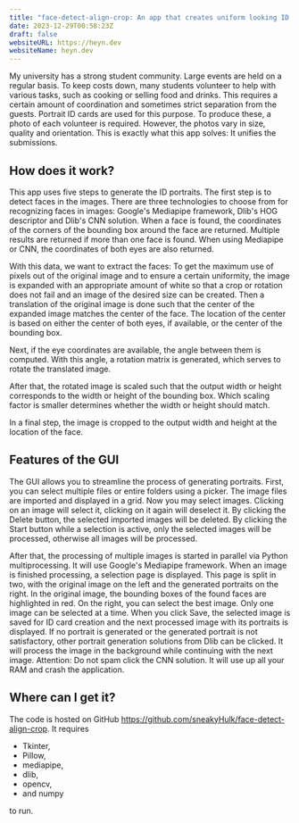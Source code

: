 ```yaml
---
title: "face-detect-align-crop: An app that creates uniform looking ID portraits from very heterogeneous pictures"
date: 2023-12-29T00:58:23Z
draft: false
websiteURL: https://heyn.dev
websiteName: heyn.dev
---
```


My university has a strong student community.
Large events are held on a regular basis.
To keep costs down, many students volunteer to help with various tasks, such as cooking or selling food and drinks.
This requires a certain amount of coordination and sometimes strict separation from the guests.
Portrait ID cards are used for this purpose.
To produce these, a photo of each volunteer is required.
However, the photos vary in size, quality and orientation.
This is exactly what this app solves: It unifies the submissions.

## How does it work?

This app uses five steps to generate the ID portraits.
The first step is to detect faces in the images.
There are three technologies to choose from for recognizing faces in images: Google's Mediapipe framework, Dlib's HOG descriptor and Dlib's CNN solution.
When a face is found, the coordinates of the corners of the bounding box around the face are returned.
Multiple results are returned if more than one face is found.
When using Mediapipe or CNN, the coordinates of both eyes are also returned.

With this data, we want to extract the faces:
To get the maximum use of pixels out of the original image and to ensure a certain uniformity, the image is expanded with an appropriate amount of white so that a crop or rotation does not fail and an image of the desired size can be created.
Then a translation of the original image is done such that the center of the expanded image matches the center of the face.
The location of the center is based on either the center of both eyes, if available, or the center of the bounding box.

Next, if the eye coordinates are available, the angle between them is computed.
With this angle, a rotation matrix is generated, which serves to rotate the translated image.

After that, the rotated image is scaled such that the output width or height corresponds to the width or height of the bounding box.
Which scaling factor is smaller determines whether the width or height should match.

In a final step, the image is cropped to the output width and height at the location of the face.

## Features of the GUI

The GUI allows you to streamline the process of generating portraits.
First, you can select multiple files or entire folders using a picker.
The image files are imported and displayed in a grid.
Now you may select images.
Clicking on an image will select it, clicking on it again will deselect it.
By clicking the Delete button, the selected imported images will be deleted.
By clicking the Start button while a selection is active, only the selected images will be processed, otherwise all images will be processed.

After that, the processing of multiple images is started in parallel via Python multiprocessing.
It will use Google's Mediapipe framework.
When an image is finished processing, a selection page is displayed.
This page is split in two, with the original image on the left and the generated portraits on the right.
In the original image, the bounding boxes of the found faces are highlighted in red.
On the right, you can select the best image.
Only one image can be selected at a time.
When you click Save, the selected image is saved for ID card creation and the next processed image with its portraits is displayed.
If no portrait is generated or the generated portrait is not satisfactory, other portrait generation solutions from Dlib can be clicked.
It will process the image in the background while continuing with the next image.
Attention: Do not spam click the CNN solution.
It will use up all your RAM and crash the application.

## Where can I get it?

The code is hosted on GitHub https://github.com/sneakyHulk/face-detect-align-crop.
It requires
- Tkinter,
- Pillow,
- mediapipe,
- dlib,
- opencv,
- and numpy

to run.